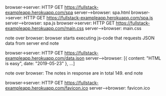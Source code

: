 browser->server: HTTP GET https://fullstack-exampleapp.herokuapp.com/spa
server-->browser: spa.html
browser->server: HTTP GET https://fullstack-exampleapp.herokuapp.com/spa.js
server-->browser: spa.js
browser->server: HTTP GET https://fullstack-exampleapp.herokuapp.com/main.css
server-->browser: main.css


note over browser:
browser starts executing js-code
that requests JSON data from server 
end note

browser->server: HTTP GET https://fullstack-exampleapp.herokuapp.com/data.json
server-->browser: [{ content: "HTML is easy", date: "2019-05-23" }, ...]

note over browser:
The notes in response are in total 149.
end note

browser->server: HTTP GET https://fullstack-exampleapp.herokuapp.com/favicon.ico
server-->browser: favicon.ico

